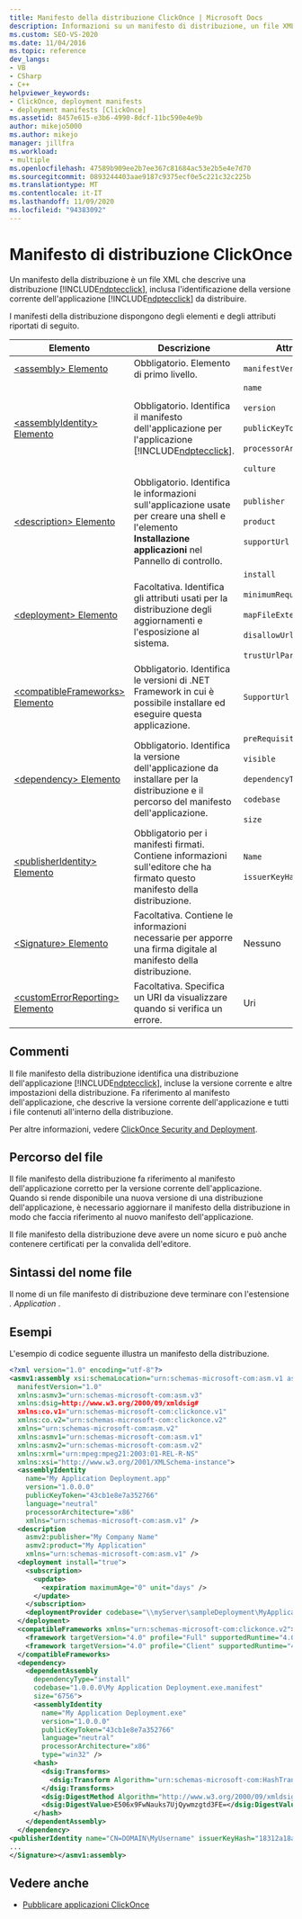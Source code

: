 ```yaml
---
title: Manifesto della distribuzione ClickOnce | Microsoft Docs
description: Informazioni su un manifesto di distribuzione, un file XML che descrive una distribuzione ClickOnce, inclusa la versione corrente dell'applicazione ClickOnce da distribuire.
ms.custom: SEO-VS-2020
ms.date: 11/04/2016
ms.topic: reference
dev_langs:
- VB
- CSharp
- C++
helpviewer_keywords:
- ClickOnce, deployment manifests
- deployment manifests [ClickOnce]
ms.assetid: 8457e615-e3b6-4990-8dcf-11bc590e4e9b
author: mikejo5000
ms.author: mikejo
manager: jillfra
ms.workload:
- multiple
ms.openlocfilehash: 47589b909ee2b7ee367c81684ac53e2b5e4e7d70
ms.sourcegitcommit: 0893244403aae9187c9375ecf0e5c221c32c225b
ms.translationtype: MT
ms.contentlocale: it-IT
ms.lasthandoff: 11/09/2020
ms.locfileid: "94383092"
---
```

# <a name="clickonce-deployment-manifest"></a>Manifesto di distribuzione ClickOnce
Un manifesto della distribuzione è un file XML che descrive una distribuzione [!INCLUDE[ndptecclick](../deployment/includes/ndptecclick_md.md)], inclusa l'identificazione della versione corrente dell'applicazione [!INCLUDE[ndptecclick](../deployment/includes/ndptecclick_md.md)] da distribuire.

 I manifesti della distribuzione dispongono degli elementi e degli attributi riportati di seguito.

| Elemento | Descrizione | Attributi |
| - | - | - |
| [\<assembly> Elemento](../deployment/assembly-element-clickonce-deployment.md) | Obbligatorio. Elemento di primo livello. | `manifestVersion` |
| [\<assemblyIdentity> Elemento](../deployment/assemblyidentity-element-clickonce-deployment.md) | Obbligatorio. Identifica il manifesto dell'applicazione per l'applicazione [!INCLUDE[ndptecclick](../deployment/includes/ndptecclick_md.md)]. | `name`<br /><br /> `version`<br /><br /> `publicKeyToken`<br /><br /> `processorArchitecture`<br /><br /> `culture` |
| [\<description> Elemento](../deployment/description-element-clickonce-deployment.md) | Obbligatorio. Identifica le informazioni sull'applicazione usate per creare una shell e l'elemento **Installazione applicazioni** nel Pannello di controllo. | `publisher`<br /><br /> `product`<br /><br /> `supportUrl` |
| [\<deployment> Elemento](../deployment/deployment-element-clickonce-deployment.md) | Facoltativa. Identifica gli attributi usati per la distribuzione degli aggiornamenti e l'esposizione al sistema. | `install`<br /><br /> `minimumRequiredVersion`<br /><br /> `mapFileExtensions`<br /><br /> `disallowUrlActivation`<br /><br /> `trustUrlParameters` |
| [\<compatibleFrameworks> Elemento](../deployment/compatibleframeworks-element-clickonce-deployment.md) | Obbligatorio. Identifica le versioni di .NET Framework in cui è possibile installare ed eseguire questa applicazione. | `SupportUrl` |
| [\<dependency> Elemento](../deployment/dependency-element-clickonce-deployment.md) | Obbligatorio. Identifica la versione dell'applicazione da installare per la distribuzione e il percorso del manifesto dell'applicazione. | `preRequisite`<br /><br /> `visible`<br /><br /> `dependencyType`<br /><br /> `codebase`<br /><br /> `size` |
| [\<publisherIdentity> Elemento](../deployment/publisheridentity-element-clickonce-deployment.md) | Obbligatorio per i manifesti firmati. Contiene informazioni sull'editore che ha firmato questo manifesto della distribuzione. | `Name`<br /><br /> `issuerKeyHash` |
| [\<Signature> Elemento](../deployment/signature-element-clickonce-deployment.md) | Facoltativa. Contiene le informazioni necessarie per apporre una firma digitale al manifesto della distribuzione. | Nessuno |
| [\<customErrorReporting> Elemento](../deployment/customerrorreporting-element-clickonce-deployment.md) | Facoltativa. Specifica un URI da visualizzare quando si verifica un errore. | Uri |

## <a name="remarks"></a>Commenti
 Il file manifesto della distribuzione identifica una distribuzione dell'applicazione [!INCLUDE[ndptecclick](../deployment/includes/ndptecclick_md.md)], incluse la versione corrente e altre impostazioni della distribuzione. Fa riferimento al manifesto dell'applicazione, che descrive la versione corrente dell'applicazione e tutti i file contenuti all'interno della distribuzione.

 Per altre informazioni, vedere [ClickOnce Security and Deployment](../deployment/clickonce-security-and-deployment.md).

## <a name="file-location"></a>Percorso del file
 Il file manifesto della distribuzione fa riferimento al manifesto dell'applicazione corretto per la versione corrente dell'applicazione. Quando si rende disponibile una nuova versione di una distribuzione dell'applicazione, è necessario aggiornare il manifesto della distribuzione in modo che faccia riferimento al nuovo manifesto dell'applicazione.

 Il file manifesto della distribuzione deve avere un nome sicuro e può anche contenere certificati per la convalida dell'editore.

## <a name="file-name-syntax"></a>Sintassi del nome file
 Il nome di un file manifesto di distribuzione deve terminare con l'estensione *. Application* .

## <a name="examples"></a>Esempi
 L'esempio di codice seguente illustra un manifesto della distribuzione.

```xml
<?xml version="1.0" encoding="utf-8"?>
<asmv1:assembly xsi:schemaLocation="urn:schemas-microsoft-com:asm.v1 assembly.adaptive.xsd"
  manifestVersion="1.0"
  xmlns:asmv3="urn:schemas-microsoft-com:asm.v3"
  xmlns:dsig=http://www.w3.org/2000/09/xmldsig#
  xmlns:co.v1="urn:schemas-microsoft-com:clickonce.v1"
  xmlns:co.v2="urn:schemas-microsoft-com:clickonce.v2"
  xmlns="urn:schemas-microsoft-com:asm.v2"
  xmlns:asmv1="urn:schemas-microsoft-com:asm.v1"
  xmlns:asmv2="urn:schemas-microsoft-com:asm.v2"
  xmlns:xrml="urn:mpeg:mpeg21:2003:01-REL-R-NS"
  xmlns:xsi="http://www.w3.org/2001/XMLSchema-instance">
  <assemblyIdentity
    name="My Application Deployment.app"
    version="1.0.0.0"
    publicKeyToken="43cb1e8e7a352766"
    language="neutral"
    processorArchitecture="x86"
    xmlns="urn:schemas-microsoft-com:asm.v1" />
  <description
    asmv2:publisher="My Company Name"
    asmv2:product="My Application"
    xmlns="urn:schemas-microsoft-com:asm.v1" />
  <deployment install="true">
    <subscription>
      <update>
        <expiration maximumAge="0" unit="days" />
      </update>
    </subscription>
    <deploymentProvider codebase="\\myServer\sampleDeployment\MyApplicationDeployment.application" />
  </deployment>
  <compatibleFrameworks xmlns="urn:schemas-microsoft-com:clickonce.v2">
    <framework targetVersion="4.0" profile="Full" supportedRuntime="4.0.20506" />
    <framework targetVersion="4.0" profile="Client" supportedRuntime="4.0.20506" />
  </compatibleFrameworks>
  <dependency>
    <dependentAssembly
      dependencyType="install"
      codebase="1.0.0.0\My Application Deployment.exe.manifest"
      size="6756">
      <assemblyIdentity
        name="My Application Deployment.exe"
        version="1.0.0.0"
        publicKeyToken="43cb1e8e7a352766"
        language="neutral"
        processorArchitecture="x86"
        type="win32" />
      <hash>
        <dsig:Transforms>
          <dsig:Transform Algorithm="urn:schemas-microsoft-com:HashTransforms.Identity" />
        </dsig:Transforms>
        <dsig:DigestMethod Algorithm="http://www.w3.org/2000/09/xmldsig#sha1" />
        <dsig:DigestValue>E506x9FwNauks7UjQywmzgtd3FE=</dsig:DigestValue>
      </hash>
    </dependentAssembly>
  </dependency>
<publisherIdentity name="CN=DOMAIN\MyUsername" issuerKeyHash="18312a18a21b215ecf4cdb20f5a0e0b0dd263c08" /><Signature Id="StrongNameSignature" xmlns="http://www.w3.org/2000/09/xmldsig#">
...
</Signature></asmv1:assembly>
```

## <a name="see-also"></a>Vedere anche
- [Pubblicare applicazioni ClickOnce](../deployment/publishing-clickonce-applications.md)